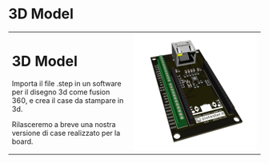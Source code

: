  3D Model
===

<table><tr><td valign="top">

# 3D Model

Importa il file .step in un software per il disegno 3d come fusion 360, e crea il case da stampare in 3d. 
 
Rilasceremo a breve una nostra versione di case realizzato per la board.</td><td><img src="3D-model/3D-model.jpg" width="1000"></td></tr></table>